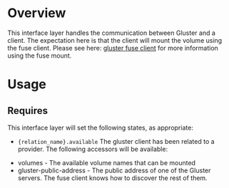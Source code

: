 # Overview

This interface layer handles the communication between Gluster 
and a client. The expectation here is 
that the client will mount the volume using the fuse client.  Please see here: [gluster fuse client](http://gluster.readthedocs.io/en/latest/Administrator%20Guide/Setting%20Up%20Clients/#manual-mount) for more information using the fuse mount.

# Usage

## Requires

This interface layer will set the following states, as appropriate:

  * `{relation_name}.available` The gluster client has been related to a provider.
  The following accessors will be available:
   - volumes - The available volume names that can be mounted
   - gluster-public-address - The public address of one of the Gluster servers. 
     The fuse client knows how to discover the rest of them.


